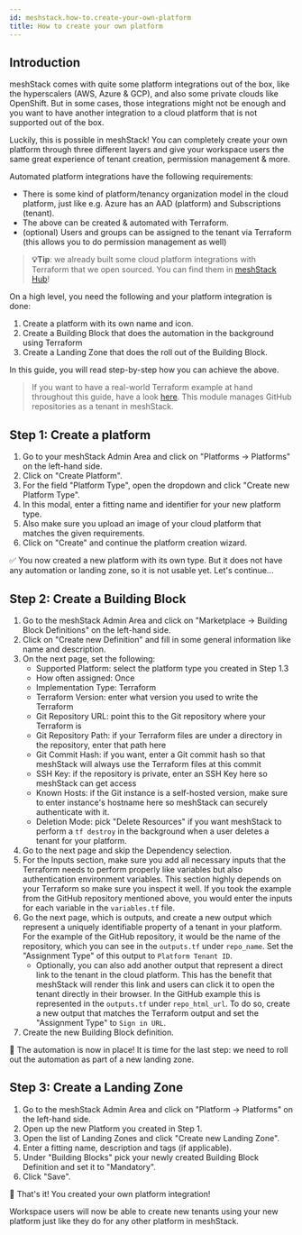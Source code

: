 ```yaml
---
id: meshstack.how-to.create-your-own-platform
title: How to create your own platform
---
```


## Introduction

meshStack comes with quite some platform integrations out of the box, like the hyperscalers (AWS, Azure & GCP), and also some private clouds like OpenShift.
But in some cases, those integrations might not be enough and you want to have another integration to a cloud platform that is not supported out of the box.

Luckily, this is possible in meshStack! You can completely create your own platform through three different layers and give your workspace users the same
great experience of tenant creation, permission management & more.

Automated platform integrations have the following requirements:

- There is some kind of platform/tenancy organization model in the cloud platform, just like e.g. Azure has an AAD (platform) and Subscriptions (tenant).
- The above can be created & automated with Terraform.
- (optional) Users and groups can be assigned to the tenant via Terraform (this allows you to do permission management as well)

> **💡Tip**: we already built some cloud platform integrations with Terraform that we open sourced. You can find them in [meshStack Hub](https://hub.meshcloud.io)!

On a high level, you need the following and your platform integration is done:

1. Create a platform with its own name and icon.
2. Create a Building Block that does the automation in the background using Terraform
3. Create a Landing Zone that does the roll out of the Building Block.

In this guide, you will read step-by-step how you can achieve the above.

> If you want to have a real-world Terraform example at hand throughout this guide, have a look
> [here](https://github.com/meshcloud/meshstack-hub/tree/main/modules/github/repository/). 
> This module manages GitHub repositories as a tenant in meshStack.

## Step 1: Create a platform

1. Go to your meshStack Admin Area and click on "Platforms -> Platforms" on the left-hand side.
2. Click on "Create Platform".
3. For the field "Platform Type", open the dropdown and click "Create new Platform Type".
4. In this modal, enter a fitting name and identifier for your new platform type.
5. Also make sure you upload an image of your cloud platform that matches the given requirements.
6. Click on "Create" and continue the platform creation wizard.

✅ You now created a new platform with its own type. But it does not have any automation or landing zone, so it
is not usable yet. Let's continue...

## Step 2: Create a Building Block

1. Go to the meshStack Admin Area and click on "Marketplace -> Building Block Definitions" on the left-hand side.
2. Click on "Create new Definition" and fill in some general information like name and description.
3. On the next page, set the following:
   - Supported Platform: select the platform type you created in Step 1.3
   - How often assigned: Once
   - Implementation Type: Terraform
   - Terraform Version: enter what version you used to write the Terraform
   - Git Repository URL: point this to the Git repository where your Terraform is
   - Git Repository Path: if your Terraform files are under a directory in the repository, enter that path here
   - Git Commit Hash: if you want, enter a Git commit hash so that meshStack will always use the Terraform files at this commit
   - SSH Key: if the repository is private, enter an SSH Key here so meshStack can get access
   - Known Hosts: if the Git instance is a self-hosted version, make sure to enter instance's hostname here so meshStack can securely authenticate with it.
   - Deletion Mode: pick "Delete Resources" if you want meshStack to perform a `tf destroy` in the background when a user deletes a tenant for your platform.
4. Go to the next page and skip the Dependency selection.
5. For the Inputs section, make sure you add all necessary inputs that the Terraform needs to perform properly like variables but also authentication environment variables.
   This section highly depends on your Terraform so make sure you inspect it well. If you took the example from the GitHub repository mentioned above, you would enter 
   the inputs for each variable in the `variables.tf` file.
6. Go the next page, which is outputs, and create a new output which represent a uniquely identifiable property of a tenant in your platform. For the example
   of the GitHub repository, it would be the name of the repository, which you can see in the `outputs.tf` under `repo_name`.
   Set the "Assignment Type" of this output to `Platform Tenant ID`.
   - Optionally, you can also add another output that represent a direct link to the tenant in the cloud platform. This has the benefit that meshStack
     will render this link and users can click it to open the tenant directly in their browser. In the GitHub example this is represented in the `outputs.tf` under `repo_html_url`.
     To do so, create a new output that matches the Terraform output and set the "Assignment Type" to `Sign in URL`.
7. Create the new Building Block definition.

🎉 The automation is now in place! It is time for the last step: we need to roll out the automation as part of a new landing zone.

## Step 3: Create a Landing Zone

1. Go to the meshStack Admin Area and click on "Platform -> Platforms" on the left-hand side.
2. Open up the new Platform you created in Step 1.
3. Open the list of Landing Zones and click "Create new Landing Zone".
4. Enter a fitting name, description and tags (if applicable).
5. Under "Building Blocks" pick your newly created Building Block Definition and set it to "Mandatory".
6. Click "Save".

🙌 That's it! You created your own platform integration!

Workspace users will now be able to create new tenants using your new platform just like they do for any other platform in meshStack.
